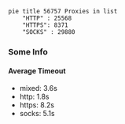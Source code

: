 
```mermaid
pie title 56757 Proxies in list
    "HTTP" : 25568
    "HTTPS": 8371
    "SOCKS" : 29880
```

### Some Info
#### Average Timeout

- mixed: 3.6s
- http: 1.8s
- https: 8.2s
- socks: 5.1s